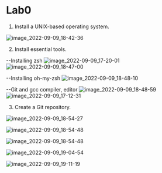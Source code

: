 # Lab0


1) Install a UNIX-based operating system.

![image_2022-09-09_18-42-36](https://user-images.githubusercontent.com/77497709/189483840-68ab93d0-fde5-4fe3-b2f8-77bc2149d44d.png)

2) Install essential tools.

--Installing zsh
![image_2022-09-09_17-20-01](https://user-images.githubusercontent.com/77497709/189483917-a420437c-e239-4349-bc6f-a27ddfc94458.png)
![image_2022-09-09_18-47-00](https://user-images.githubusercontent.com/77497709/189484019-7e9e1500-db67-4a35-a242-374385911bea.png)

--Installing oh-my-zsh
![image_2022-09-09_18-48-10](https://user-images.githubusercontent.com/77497709/189484100-a9edaad9-e1bd-4acf-b27c-b565bf7baa83.png)

--Git and gcc compiler, editor
![image_2022-09-09_18-48-59](https://user-images.githubusercontent.com/77497709/189484131-dee531e2-3fc1-4514-a436-64150f321614.png)
![image_2022-09-09_17-12-31](https://user-images.githubusercontent.com/77497709/189484176-45664311-32fc-4c00-830a-493d1b82e7f2.png)

3) Create a Git repository.

![image_2022-09-09_18-54-27](https://user-images.githubusercontent.com/77497709/189484242-a23d3f06-80ab-49ee-b5bf-1e5773766904.png)

![image_2022-09-09_18-54-48](https://user-images.githubusercontent.com/77497709/189484248-2664cb1a-8b6f-45a3-86ea-c234b5f8a088.png)

![image_2022-09-09_18-54-48](https://user-images.githubusercontent.com/77497709/189484636-f206a4e4-7481-4687-949c-42a3ef6c73d2.png)

![image_2022-09-09_19-04-54](https://user-images.githubusercontent.com/77497709/189484318-5b1123b9-291d-49e6-966a-5ddb2f476938.png)


![image_2022-09-09_19-11-19](https://user-images.githubusercontent.com/77497709/189484314-a0d540de-e63f-477f-9a19-f0534bff5d7d.png)




